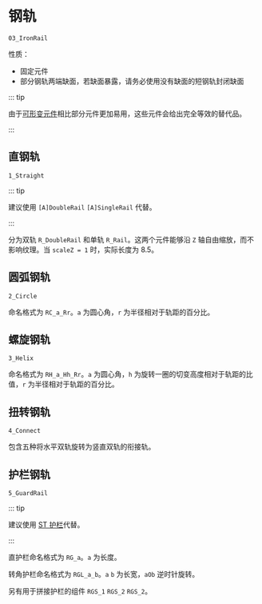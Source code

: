 # 钢轨

`03_IronRail`

性质：

- 固定元件
- 部分钢轨两端缺面，若缺面暴露，请务必使用没有缺面的短钢轨封闭缺面

::: tip

由于[可形变元件](/en/glossary/adjustable-object.md)相比部分元件更加易用，这些元件会给出完全等效的替代品。

:::

## 直钢轨

`1_Straight`

::: tip

建议使用 `[A]DoubleRail` `[A]SingleRail` 代替。

:::

分为双轨 `R_DoubleRail` 和单轨 `R_Rail`。这两个元件能够沿 `Z` 轴自由缩放，而不影响纹理。当 `scaleZ = 1` 时，实际长度为 8.5。

## 圆弧钢轨

`2_Circle`

命名格式为 `RC_a_Rr`。`a` 为圆心角，`r` 为半径相对于轨距的百分比。

## 螺旋钢轨

`3_Helix`

命名格式为 `RH_a_Hh_Rr`。`a` 为圆心角，`h` 为旋转一圈的切变高度相对于轨距的比值，`r` 为半径相对于轨距的百分比。

## 扭转钢轨

`4_Connect`

包含五种将水平双轨旋转为竖直双轨的衔接轨。

## 护栏钢轨

`5_GuardRail`

::: tip

建议使用 [ST 护栏](/en/glossary/adjustable-object.md)代替。

:::

直护栏命名格式为 `RG_a`。`a` 为长度。

转角护栏命名格式为 `RGL_a_b`。`a` `b` 为长宽，`aOb` 逆时针旋转。

另有用于拼接护栏的组件 `RGS_1` `RGS_2` `RGS_2`。
